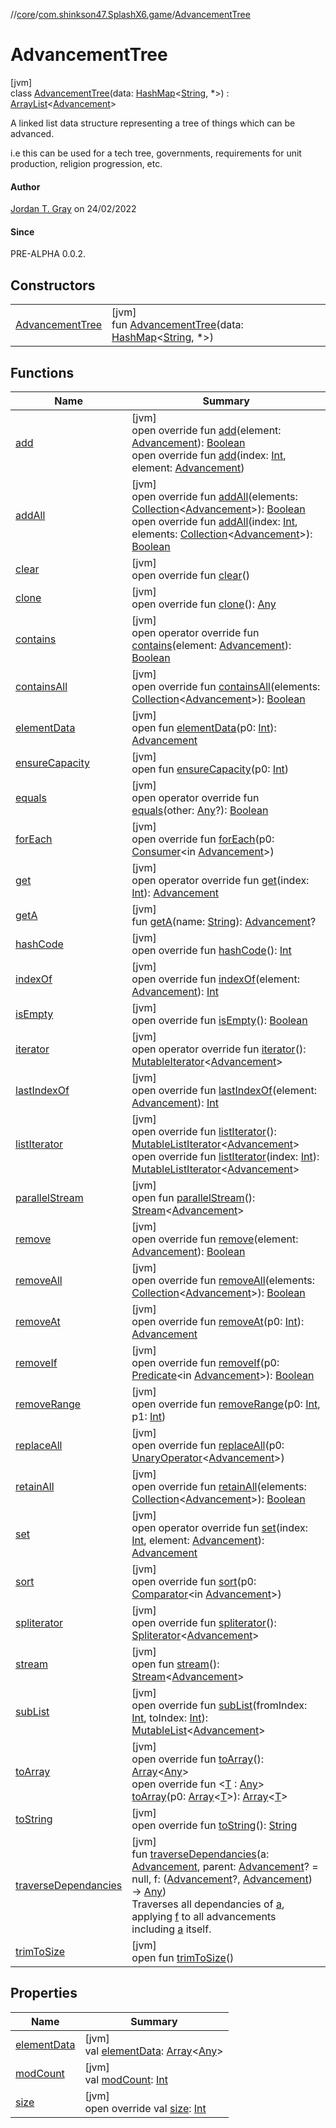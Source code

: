 //[core](../../../index.md)/[com.shinkson47.SplashX6.game](../index.md)/[AdvancementTree](index.md)

# AdvancementTree

[jvm]\
class [AdvancementTree](index.md)(data: [HashMap](https://kotlinlang.org/api/latest/jvm/stdlib/kotlin.collections/-hash-map/index.html)&lt;[String](https://kotlinlang.org/api/latest/jvm/stdlib/kotlin/-string/index.html), *&gt;) : [ArrayList](https://docs.oracle.com/javase/8/docs/api/java/util/ArrayList.html)&lt;[Advancement](../-advancement/index.md)&gt; 

A linked list data structure representing a tree of things which can be advanced.

i.e this can be used for a tech tree, governments, requirements for unit production, religion progression, etc.

#### Author

[Jordan T. Gray](https://www.shinkson47.in) on 24/02/2022

#### Since

PRE-ALPHA 0.0.2.

## Constructors

| | |
|---|---|
| [AdvancementTree](-advancement-tree.md) | [jvm]<br>fun [AdvancementTree](-advancement-tree.md)(data: [HashMap](https://kotlinlang.org/api/latest/jvm/stdlib/kotlin.collections/-hash-map/index.html)&lt;[String](https://kotlinlang.org/api/latest/jvm/stdlib/kotlin/-string/index.html), *&gt;) |

## Functions

| Name | Summary |
|---|---|
| [add](index.md#-1655067099%2FFunctions%2F971615585) | [jvm]<br>open override fun [add](index.md#-1655067099%2FFunctions%2F971615585)(element: [Advancement](../-advancement/index.md)): [Boolean](https://kotlinlang.org/api/latest/jvm/stdlib/kotlin/-boolean/index.html)<br>open override fun [add](index.md#-1105188548%2FFunctions%2F971615585)(index: [Int](https://kotlinlang.org/api/latest/jvm/stdlib/kotlin/-int/index.html), element: [Advancement](../-advancement/index.md)) |
| [addAll](index.md#-1716441720%2FFunctions%2F971615585) | [jvm]<br>open override fun [addAll](index.md#-1716441720%2FFunctions%2F971615585)(elements: [Collection](https://kotlinlang.org/api/latest/jvm/stdlib/kotlin.collections/-collection/index.html)&lt;[Advancement](../-advancement/index.md)&gt;): [Boolean](https://kotlinlang.org/api/latest/jvm/stdlib/kotlin/-boolean/index.html)<br>open override fun [addAll](index.md#-2093510129%2FFunctions%2F971615585)(index: [Int](https://kotlinlang.org/api/latest/jvm/stdlib/kotlin/-int/index.html), elements: [Collection](https://kotlinlang.org/api/latest/jvm/stdlib/kotlin.collections/-collection/index.html)&lt;[Advancement](../-advancement/index.md)&gt;): [Boolean](https://kotlinlang.org/api/latest/jvm/stdlib/kotlin/-boolean/index.html) |
| [clear](index.md#-24309431%2FFunctions%2F971615585) | [jvm]<br>open override fun [clear](index.md#-24309431%2FFunctions%2F971615585)() |
| [clone](index.md#936115257%2FFunctions%2F971615585) | [jvm]<br>open override fun [clone](index.md#936115257%2FFunctions%2F971615585)(): [Any](https://kotlinlang.org/api/latest/jvm/stdlib/kotlin/-any/index.html) |
| [contains](index.md#-1107274987%2FFunctions%2F971615585) | [jvm]<br>open operator override fun [contains](index.md#-1107274987%2FFunctions%2F971615585)(element: [Advancement](../-advancement/index.md)): [Boolean](https://kotlinlang.org/api/latest/jvm/stdlib/kotlin/-boolean/index.html) |
| [containsAll](index.md#-1204134941%2FFunctions%2F971615585) | [jvm]<br>open override fun [containsAll](index.md#-1204134941%2FFunctions%2F971615585)(elements: [Collection](https://kotlinlang.org/api/latest/jvm/stdlib/kotlin.collections/-collection/index.html)&lt;[Advancement](../-advancement/index.md)&gt;): [Boolean](https://kotlinlang.org/api/latest/jvm/stdlib/kotlin/-boolean/index.html) |
| [elementData](index.md#2127961038%2FFunctions%2F971615585) | [jvm]<br>open fun [elementData](index.md#2127961038%2FFunctions%2F971615585)(p0: [Int](https://kotlinlang.org/api/latest/jvm/stdlib/kotlin/-int/index.html)): [Advancement](../-advancement/index.md) |
| [ensureCapacity](index.md#-1361101014%2FFunctions%2F971615585) | [jvm]<br>open fun [ensureCapacity](index.md#-1361101014%2FFunctions%2F971615585)(p0: [Int](https://kotlinlang.org/api/latest/jvm/stdlib/kotlin/-int/index.html)) |
| [equals](index.md#450163474%2FFunctions%2F971615585) | [jvm]<br>open operator override fun [equals](index.md#450163474%2FFunctions%2F971615585)(other: [Any](https://kotlinlang.org/api/latest/jvm/stdlib/kotlin/-any/index.html)?): [Boolean](https://kotlinlang.org/api/latest/jvm/stdlib/kotlin/-boolean/index.html) |
| [forEach](index.md#1358874648%2FFunctions%2F971615585) | [jvm]<br>open override fun [forEach](index.md#1358874648%2FFunctions%2F971615585)(p0: [Consumer](https://docs.oracle.com/javase/8/docs/api/java/util/function/Consumer.html)&lt;in [Advancement](../-advancement/index.md)&gt;) |
| [get](index.md#1986850878%2FFunctions%2F971615585) | [jvm]<br>open operator override fun [get](index.md#1986850878%2FFunctions%2F971615585)(index: [Int](https://kotlinlang.org/api/latest/jvm/stdlib/kotlin/-int/index.html)): [Advancement](../-advancement/index.md) |
| [getA](get-a.md) | [jvm]<br>fun [getA](get-a.md)(name: [String](https://kotlinlang.org/api/latest/jvm/stdlib/kotlin/-string/index.html)): [Advancement](../-advancement/index.md)? |
| [hashCode](index.md#1188567444%2FFunctions%2F971615585) | [jvm]<br>open override fun [hashCode](index.md#1188567444%2FFunctions%2F971615585)(): [Int](https://kotlinlang.org/api/latest/jvm/stdlib/kotlin/-int/index.html) |
| [indexOf](index.md#1770713341%2FFunctions%2F971615585) | [jvm]<br>open override fun [indexOf](index.md#1770713341%2FFunctions%2F971615585)(element: [Advancement](../-advancement/index.md)): [Int](https://kotlinlang.org/api/latest/jvm/stdlib/kotlin/-int/index.html) |
| [isEmpty](index.md#996273107%2FFunctions%2F971615585) | [jvm]<br>open override fun [isEmpty](index.md#996273107%2FFunctions%2F971615585)(): [Boolean](https://kotlinlang.org/api/latest/jvm/stdlib/kotlin/-boolean/index.html) |
| [iterator](index.md#204273974%2FFunctions%2F971615585) | [jvm]<br>open operator override fun [iterator](index.md#204273974%2FFunctions%2F971615585)(): [MutableIterator](https://kotlinlang.org/api/latest/jvm/stdlib/kotlin.collections/-mutable-iterator/index.html)&lt;[Advancement](../-advancement/index.md)&gt; |
| [lastIndexOf](index.md#-222978765%2FFunctions%2F971615585) | [jvm]<br>open override fun [lastIndexOf](index.md#-222978765%2FFunctions%2F971615585)(element: [Advancement](../-advancement/index.md)): [Int](https://kotlinlang.org/api/latest/jvm/stdlib/kotlin/-int/index.html) |
| [listIterator](index.md#-1172936520%2FFunctions%2F971615585) | [jvm]<br>open override fun [listIterator](index.md#-1172936520%2FFunctions%2F971615585)(): [MutableListIterator](https://kotlinlang.org/api/latest/jvm/stdlib/kotlin.collections/-mutable-list-iterator/index.html)&lt;[Advancement](../-advancement/index.md)&gt;<br>open override fun [listIterator](index.md#1119542358%2FFunctions%2F971615585)(index: [Int](https://kotlinlang.org/api/latest/jvm/stdlib/kotlin/-int/index.html)): [MutableListIterator](https://kotlinlang.org/api/latest/jvm/stdlib/kotlin.collections/-mutable-list-iterator/index.html)&lt;[Advancement](../-advancement/index.md)&gt; |
| [parallelStream](index.md#-1592339412%2FFunctions%2F971615585) | [jvm]<br>open fun [parallelStream](index.md#-1592339412%2FFunctions%2F971615585)(): [Stream](https://docs.oracle.com/javase/8/docs/api/java/util/stream/Stream.html)&lt;[Advancement](../-advancement/index.md)&gt; |
| [remove](index.md#-602643696%2FFunctions%2F971615585) | [jvm]<br>open override fun [remove](index.md#-602643696%2FFunctions%2F971615585)(element: [Advancement](../-advancement/index.md)): [Boolean](https://kotlinlang.org/api/latest/jvm/stdlib/kotlin/-boolean/index.html) |
| [removeAll](index.md#2042030003%2FFunctions%2F971615585) | [jvm]<br>open override fun [removeAll](index.md#2042030003%2FFunctions%2F971615585)(elements: [Collection](https://kotlinlang.org/api/latest/jvm/stdlib/kotlin.collections/-collection/index.html)&lt;[Advancement](../-advancement/index.md)&gt;): [Boolean](https://kotlinlang.org/api/latest/jvm/stdlib/kotlin/-boolean/index.html) |
| [removeAt](index.md#-2012790965%2FFunctions%2F971615585) | [jvm]<br>open override fun [removeAt](index.md#-2012790965%2FFunctions%2F971615585)(p0: [Int](https://kotlinlang.org/api/latest/jvm/stdlib/kotlin/-int/index.html)): [Advancement](../-advancement/index.md) |
| [removeIf](index.md#-1124324048%2FFunctions%2F971615585) | [jvm]<br>open override fun [removeIf](index.md#-1124324048%2FFunctions%2F971615585)(p0: [Predicate](https://docs.oracle.com/javase/8/docs/api/java/util/function/Predicate.html)&lt;in [Advancement](../-advancement/index.md)&gt;): [Boolean](https://kotlinlang.org/api/latest/jvm/stdlib/kotlin/-boolean/index.html) |
| [removeRange](index.md#-1133643294%2FFunctions%2F971615585) | [jvm]<br>open override fun [removeRange](index.md#-1133643294%2FFunctions%2F971615585)(p0: [Int](https://kotlinlang.org/api/latest/jvm/stdlib/kotlin/-int/index.html), p1: [Int](https://kotlinlang.org/api/latest/jvm/stdlib/kotlin/-int/index.html)) |
| [replaceAll](index.md#-381593432%2FFunctions%2F971615585) | [jvm]<br>open override fun [replaceAll](index.md#-381593432%2FFunctions%2F971615585)(p0: [UnaryOperator](https://docs.oracle.com/javase/8/docs/api/java/util/function/UnaryOperator.html)&lt;[Advancement](../-advancement/index.md)&gt;) |
| [retainAll](index.md#1404952466%2FFunctions%2F971615585) | [jvm]<br>open override fun [retainAll](index.md#1404952466%2FFunctions%2F971615585)(elements: [Collection](https://kotlinlang.org/api/latest/jvm/stdlib/kotlin.collections/-collection/index.html)&lt;[Advancement](../-advancement/index.md)&gt;): [Boolean](https://kotlinlang.org/api/latest/jvm/stdlib/kotlin/-boolean/index.html) |
| [set](index.md#1693010813%2FFunctions%2F971615585) | [jvm]<br>open operator override fun [set](index.md#1693010813%2FFunctions%2F971615585)(index: [Int](https://kotlinlang.org/api/latest/jvm/stdlib/kotlin/-int/index.html), element: [Advancement](../-advancement/index.md)): [Advancement](../-advancement/index.md) |
| [sort](index.md#1419576798%2FFunctions%2F971615585) | [jvm]<br>open override fun [sort](index.md#1419576798%2FFunctions%2F971615585)(p0: [Comparator](https://docs.oracle.com/javase/8/docs/api/java/util/Comparator.html)&lt;in [Advancement](../-advancement/index.md)&gt;) |
| [spliterator](index.md#1642634169%2FFunctions%2F971615585) | [jvm]<br>open override fun [spliterator](index.md#1642634169%2FFunctions%2F971615585)(): [Spliterator](https://docs.oracle.com/javase/8/docs/api/java/util/Spliterator.html)&lt;[Advancement](../-advancement/index.md)&gt; |
| [stream](index.md#135225651%2FFunctions%2F971615585) | [jvm]<br>open fun [stream](index.md#135225651%2FFunctions%2F971615585)(): [Stream](https://docs.oracle.com/javase/8/docs/api/java/util/stream/Stream.html)&lt;[Advancement](../-advancement/index.md)&gt; |
| [subList](index.md#-1861460857%2FFunctions%2F971615585) | [jvm]<br>open override fun [subList](index.md#-1861460857%2FFunctions%2F971615585)(fromIndex: [Int](https://kotlinlang.org/api/latest/jvm/stdlib/kotlin/-int/index.html), toIndex: [Int](https://kotlinlang.org/api/latest/jvm/stdlib/kotlin/-int/index.html)): [MutableList](https://kotlinlang.org/api/latest/jvm/stdlib/kotlin.collections/-mutable-list/index.html)&lt;[Advancement](../-advancement/index.md)&gt; |
| [toArray](index.md#776741336%2FFunctions%2F971615585) | [jvm]<br>open override fun [toArray](index.md#776741336%2FFunctions%2F971615585)(): [Array](https://kotlinlang.org/api/latest/jvm/stdlib/kotlin/-array/index.html)&lt;[Any](https://kotlinlang.org/api/latest/jvm/stdlib/kotlin/-any/index.html)&gt;<br>open override fun &lt;[T](index.md#-268358819%2FFunctions%2F971615585) : [Any](https://kotlinlang.org/api/latest/jvm/stdlib/kotlin/-any/index.html)&gt; [toArray](index.md#-268358819%2FFunctions%2F971615585)(p0: [Array](https://kotlinlang.org/api/latest/jvm/stdlib/kotlin/-array/index.html)&lt;[T](index.md#-268358819%2FFunctions%2F971615585)&gt;): [Array](https://kotlinlang.org/api/latest/jvm/stdlib/kotlin/-array/index.html)&lt;[T](index.md#-268358819%2FFunctions%2F971615585)&gt; |
| [toString](index.md#-42557405%2FFunctions%2F971615585) | [jvm]<br>open override fun [toString](index.md#-42557405%2FFunctions%2F971615585)(): [String](https://kotlinlang.org/api/latest/jvm/stdlib/kotlin/-string/index.html) |
| [traverseDependancies](traverse-dependancies.md) | [jvm]<br>fun [traverseDependancies](traverse-dependancies.md)(a: [Advancement](../-advancement/index.md), parent: [Advancement](../-advancement/index.md)? = null, f: ([Advancement](../-advancement/index.md)?, [Advancement](../-advancement/index.md)) -&gt; [Any](https://kotlinlang.org/api/latest/jvm/stdlib/kotlin/-any/index.html))<br>Traverses all dependancies of [a](traverse-dependancies.md), applying [f](traverse-dependancies.md) to all advancements including [a](traverse-dependancies.md) itself. |
| [trimToSize](index.md#130278918%2FFunctions%2F971615585) | [jvm]<br>open fun [trimToSize](index.md#130278918%2FFunctions%2F971615585)() |

## Properties

| Name | Summary |
|---|---|
| [elementData](index.md#-354673104%2FProperties%2F971615585) | [jvm]<br>val [elementData](index.md#-354673104%2FProperties%2F971615585): [Array](https://kotlinlang.org/api/latest/jvm/stdlib/kotlin/-array/index.html)&lt;[Any](https://kotlinlang.org/api/latest/jvm/stdlib/kotlin/-any/index.html)&gt; |
| [modCount](index.md#-207506750%2FProperties%2F971615585) | [jvm]<br>val [modCount](index.md#-207506750%2FProperties%2F971615585): [Int](https://kotlinlang.org/api/latest/jvm/stdlib/kotlin/-int/index.html) |
| [size](index.md#1363994755%2FProperties%2F971615585) | [jvm]<br>open override val [size](index.md#1363994755%2FProperties%2F971615585): [Int](https://kotlinlang.org/api/latest/jvm/stdlib/kotlin/-int/index.html) |
